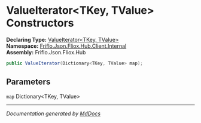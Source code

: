 ﻿<!--  
  <auto-generated>   
    The contents of this file were generated by a tool.  
    Changes to this file may be list if the file is regenerated  
  </auto-generated>   
-->

# ValueIterator\<TKey, TValue\> Constructors

**Declaring Type:** [ValueIterator\<TKey, TValue\>](../index.md)  
**Namespace:** [Friflo.Json.Fliox.Hub.Client.Internal](../../index.md)  
**Assembly:** Friflo.Json.Fliox.Hub

```csharp
public ValueIterator(Dictionary<TKey, TValue> map);
```

## Parameters

`map`  Dictionary\<TKey, TValue\>

___

*Documentation generated by [MdDocs](https://github.com/ap0llo/mddocs)*

